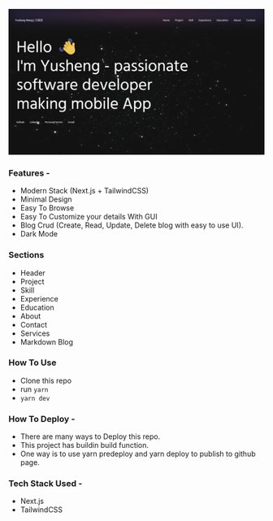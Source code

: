 ![screenshot](https://github.com/yusonisharper/portfolio/blob/main/screenshot.png?raw=true)

### Features - 

- Modern Stack (Next.js + TailwindCSS)
- Minimal Design
- Easy To Browse
- Easy To Customize your details With GUI
- Blog Crud (Create, Read, Update, Delete blog with easy to use UI).
- Dark Mode


### Sections

- Header
- Project
- Skill
- Experience
- Education
- About
- Contact
- Services
- Markdown Blog


### How To Use

- Clone this repo
- run `yarn`
- `yarn dev`


### How To Deploy - 

- There are many ways to Deploy this repo.
- This project has buildin build function.
- One way is to use yarn predeploy and yarn deploy to publish to github page.


### Tech Stack Used - 
- Next.js
- TailwindCSS







